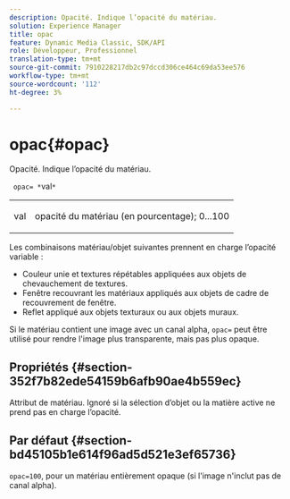 ```yaml
---
description: Opacité. Indique l’opacité du matériau.
solution: Experience Manager
title: opac
feature: Dynamic Media Classic, SDK/API
role: Développeur, Professionnel
translation-type: tm+mt
source-git-commit: 7910228217db2c97dccd306ce464c69da53ee576
workflow-type: tm+mt
source-wordcount: '112'
ht-degree: 3%

---
```



# opac{#opac}

Opacité. Indique l’opacité du matériau.

` opac= *`val`*`

<table id="simpletable_6AB8CD75F526469FBC9FEAE049792EF2"> 
 <tr class="strow"> 
  <td class="stentry"> <p> <span class="varname"> val  </span> </p> </td> 
  <td class="stentry"> <p>opacité du matériau (en pourcentage); 0...100 </p> </td> 
 </tr> 
</table>

Les combinaisons matériau/objet suivantes prennent en charge l’opacité variable :

* Couleur unie et textures répétables appliquées aux objets de chevauchement de textures.
* Fenêtre recouvrant les matériaux appliqués aux objets de cadre de recouvrement de fenêtre.
* Reflet appliqué aux objets texturaux ou aux objets muraux.

Si le matériau contient une image avec un canal alpha, `opac=` peut être utilisé pour rendre l&#39;image plus transparente, mais pas plus opaque.

## Propriétés {#section-352f7b82ede54159b6afb90ae4b559ec}

Attribut de matériau. Ignoré si la sélection d’objet ou la matière active ne prend pas en charge l’opacité.

## Par défaut {#section-bd45105b1e614f96ad5d521e3ef65736}

`opac=100`, pour un matériau entièrement opaque (si l&#39;image n&#39;inclut pas de canal alpha).
